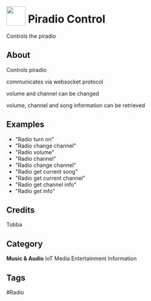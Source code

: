 # <img src="https://raw.githack.com/FortAwesome/Font-Awesome/master/svgs/solid/music.svg" card_color="#FFA500" width="50" height="50" style="vertical-align:bottom"/> Piradio Control
Controls the piradio

## About
Controls piradio

communicates via websocket protocol

volume and channel can be changed

volume, channel and song information can be retrieved

## Examples
* "Radio turn on"
* "Radio change channel"
* "Radio volume"
* "Radio channel"
* "Radio change channel"
* "Radio get current song"
* "Radio get current channel"
* "Radio get channel info"
* "Radio get info"

## Credits
Tobba

## Category
**Music & Audio**
IoT
Media
Entertainment
Information

## Tags
#Radio


